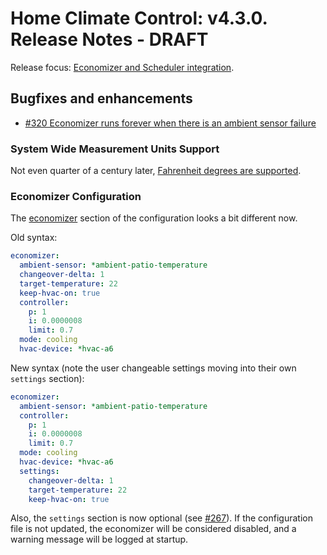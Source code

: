 Home Climate Control: v4.3.0. Release Notes - DRAFT
==

Release focus: [Economizer and Scheduler integration](https://github.com/home-climate-control/dz/milestone/18).

## Bugfixes and enhancements
* [#320 Economizer runs forever when there is an ambient sensor failure](https://github.com/home-climate-control/dz/issues/320)

### System Wide Measurement Units Support

Not even quarter of a century later, [Fahrenheit degrees are supported](../configuration/home-climate-control.md#measurement-units).

### Economizer Configuration
The [economizer](../configuration/zones.md#economizer) section of the configuration looks a bit different now.

Old syntax:
```yaml
economizer:
  ambient-sensor: *ambient-patio-temperature
  changeover-delta: 1
  target-temperature: 22
  keep-hvac-on: true
  controller:
    p: 1
    i: 0.0000008
    limit: 0.7
  mode: cooling
  hvac-device: *hvac-a6
```

New syntax (note the user changeable settings moving into their own `settings` section):
```yaml
economizer:
  ambient-sensor: *ambient-patio-temperature
  controller:
    p: 1
    i: 0.0000008
    limit: 0.7
  mode: cooling
  hvac-device: *hvac-a6
  settings:
    changeover-delta: 1
    target-temperature: 22
    keep-hvac-on: true
```

Also, the `settings` section is now optional (see [#267](https://github.com/home-climate-control/dz/issues/267)). If the configuration file is not updated,
the economizer will be considered disabled, and a warning message will be logged at startup.
